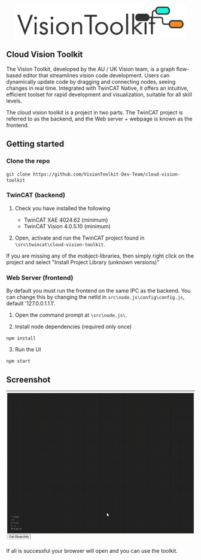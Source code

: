 <p align="center">
  <picture>
    <source media="(prefers-color-scheme: dark)" srcset="./docs/images/logo-dark.svg">
    <source media="(prefers-color-scheme: light)" srcset="./docs/images/logo-light.svg">
    <img alt="Cloud Vision Toolkit logo" img width="460" src="/docs/images/logo-light.svg">
  </picture>
</p>

## Cloud Vision Toolkit

The Vision Toolkit, developed by the AU / UK Vision team, is a graph flow-based editor that streamlines vision code development. Users can dynamically update code by dragging and connecting nodes, seeing changes in real time. Integrated with TwinCAT Native, it offers an intuitive, efficient toolset for rapid development and visualization, suitable for all skill levels.

The cloud vision toolkit is a project in two parts. The TwinCAT project is referred to as the backend, and the Web server + webpage is known as the frontend.

## Getting started

### Clone the repo

```
git clone https://github.com/VisionToolkit-Dev-Team/cloud-vision-toolkit
```

### TwinCAT (backend)

1. Check you have installed the following

   - TwinCAT XAE 4024.62 (minimum)
   - TwinCAT Vision 4.0.5.10 (minimum)

2. Open, activate and run the TwinCAT project found in `\src\twincat\cloud-vision-toolkit`.

If you are missing any of the mobject-libraries, then simply right click on the project and select "Install Project Library (unknown versions)"

### Web Server (frontend)

By default you must run the frontend on the same IPC as the backend. You can change this by changing the netId in `src\node.js\config\config.js`, default '127.0.0.1.1.1'.

1. Open the command prompt at `\src\node.js\`.

2. Install node dependencies (required only once)

```
npm install
```

3. Run the UI

```
npm start
```

## Screenshot

![image](./docs/images/Screenshot.gif)

If all is successful your browser will open and you can use the toolkit.
